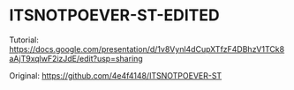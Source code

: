 # ITSNOTPOEVER-ST-EDITED
Tutorial:
https://docs.google.com/presentation/d/1v8Vynl4dCupXTfzF4DBhzV1TCk8aAjT9xqlwF2izJdE/edit?usp=sharing

Original:
https://github.com/4e4f4148/ITSNOTPOEVER-ST
